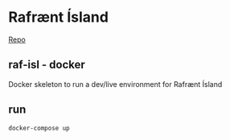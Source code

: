 # Rafrænt Ísland
[Repo](https://github.com/guttih/rafraent-island)

## raf-isl - docker
Docker skeleton to run a dev/live environment for Rafrænt Ísland

## run
`docker-compose up`
